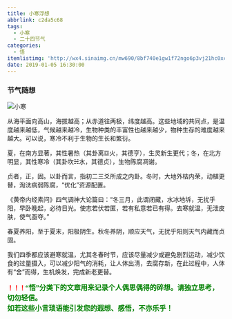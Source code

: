 ```yaml
---
title: 小寒浮想
abbrlink: c2da5c68
tags:
  - 小寒
  - 二十四节气
categories:
  - 悟
itemlistimg: 'http://wx4.sinaimg.cn/mw690/8bf740e1gw1f72ngo6p3vj21hc0xcqo4.jpg'
date: 2019-01-05 16:30:00
---
```

### 节气随想

![小寒](http://wx4.sinaimg.cn/mw690/8bf740e1gw1f72ngo6p3vj21hc0xcqo4.jpg)

从海平面向高山，海拔越高；从赤道往两极，纬度越高。这些地域的共同点，是温度越来越低，气候越来越冷，生物种类的丰富性也越来越少，物种生存的难度越来越大。可以说，寒冷不利于生物的生长和繁衍。

夏，在南方显著，其性暑热（其卦离☲火，其德亨），生灵新生更代；冬，在北方明显，其性寒冷（其卦坎☵水，其德贞），生物陈腐凋谢。

贞者，正，固。以卦而言，指初二三爻所成之内卦。冬时，大地外枯内荣，动植更替，淘汰病弱陈腐，“优化”资源配置。

《黄帝内经素问》四气调神大论篇曰：“冬三月，此谓闭藏，水冰地坼，无扰乎阳，早卧晚起，必待日光。使志若伏若匿，若有私意若已有得。去寒就温，无泄皮肤，使气亟夺。” 

春夏养阳，至于夏末，阳极阴生。秋冬养阴，顺应天气，无扰乎阳则天气内藏而贞固。

我们四季都应该避寒就温，尤其冬春时节，应该尽量减少或避免剧烈运动，减少饮食的过量摄入，可以减少阳气的消耗，让人体出清，去腐存新，在此过程中，人体有“舍”而得，生机焕发，完成新老更替。



**<font color=red>！！！</font><font color=green face=微软雅黑 size=3>“悟”分类下的文章用来记录个人偶思偶得的碎想。请独立思考，切勿轻信。  
如若这些小言琐语能引发您的遐想、感悟，不亦乐乎！</font>**